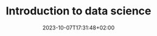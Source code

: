 ---
type: lecture
date: 2023-10-07T17:31:48+02:00
title: "Introduction to data science"
thumbnail: /static_files/presentations/1st.png
links: 
    - url: /static_files/Slides/1_Introduction_1.pdf
      name: slides
---